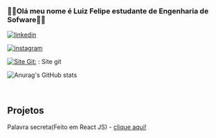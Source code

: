 ### 👨‍💻Olá meu nome é Luiz Felipe estudante de Engenharia de Sofware👨‍💻
[![linkedin](https://img.shields.io/badge/LinkedIn-0077B5?style=for-the-badge&logo=linkedin&logoColor=white)](https://www.linkedin.com/in/luiz-felipe-silveira-zomer-647386266/)

[![instagram](https://img.shields.io/badge/Instagram-E4405F?style=for-the-badge&logo=instagram&logoColor=white)](https://www.instagram.com/luiz_zomer/)

[![Site Git:](https://img.shields.io/badge/GIT-E44C30?style=for-the-badge&logo=git&logoColor=white)]( https://luizzomer.github.io/Site-git/) : Site git


![Anurag's GitHub stats](https://github-readme-stats.vercel.app/api?username=LuizZomer&show_icons=true&theme=radical)
<div style="display: inline_block"><br/>

## Projetos

Palavra secreta(Feito em React JS) - [clique aqui!](https://luizzomer.github.io/Palavra_secreta/)
